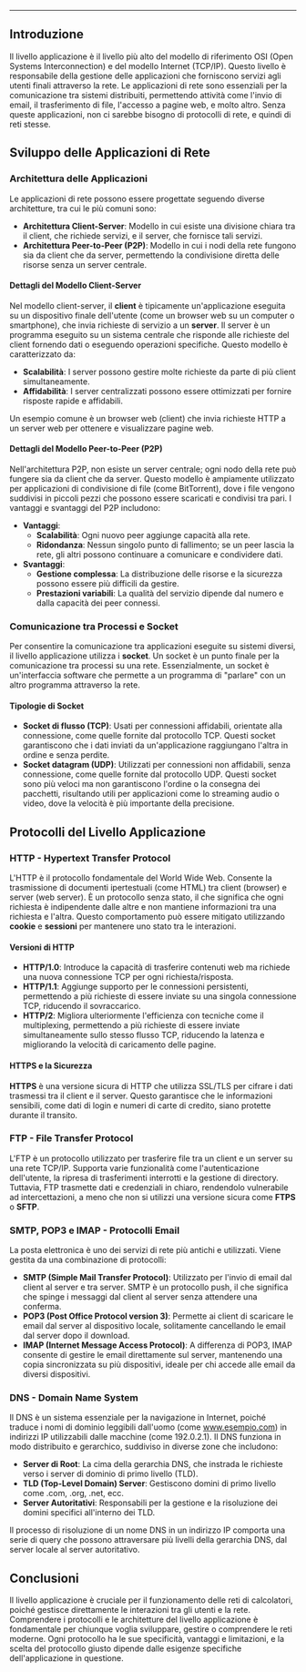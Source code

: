 
---
## Introduzione
Il livello applicazione è il livello più alto del modello di riferimento OSI (Open Systems Interconnection) e del modello Internet (TCP/IP). Questo livello è responsabile della gestione delle applicazioni che forniscono servizi agli utenti finali attraverso la rete. Le applicazioni di rete sono essenziali per la comunicazione tra sistemi distribuiti, permettendo attività come l'invio di email, il trasferimento di file, l'accesso a pagine web, e molto altro. Senza queste applicazioni, non ci sarebbe bisogno di protocolli di rete, e quindi di reti stesse.

## Sviluppo delle Applicazioni di Rete

### Architettura delle Applicazioni
Le applicazioni di rete possono essere progettate seguendo diverse architetture, tra cui le più comuni sono:
- **Architettura Client-Server**: Modello in cui esiste una divisione chiara tra il client, che richiede servizi, e il server, che fornisce tali servizi.
- **Architettura Peer-to-Peer (P2P)**: Modello in cui i nodi della rete fungono sia da client che da server, permettendo la condivisione diretta delle risorse senza un server centrale.

#### Dettagli del Modello Client-Server
Nel modello client-server, il **client** è tipicamente un'applicazione eseguita su un dispositivo finale dell'utente (come un browser web su un computer o smartphone), che invia richieste di servizio a un **server**. Il server è un programma eseguito su un sistema centrale che risponde alle richieste del client fornendo dati o eseguendo operazioni specifiche. Questo modello è caratterizzato da:
- **Scalabilità**: I server possono gestire molte richieste da parte di più client simultaneamente.
- **Affidabilità**: I server centralizzati possono essere ottimizzati per fornire risposte rapide e affidabili.

Un esempio comune è un browser web (client) che invia richieste HTTP a un server web per ottenere e visualizzare pagine web.

#### Dettagli del Modello Peer-to-Peer (P2P)
Nell'architettura P2P, non esiste un server centrale; ogni nodo della rete può fungere sia da client che da server. Questo modello è ampiamente utilizzato per applicazioni di condivisione di file (come BitTorrent), dove i file vengono suddivisi in piccoli pezzi che possono essere scaricati e condivisi tra pari. I vantaggi e svantaggi del P2P includono:
- **Vantaggi**:
  - **Scalabilità**: Ogni nuovo peer aggiunge capacità alla rete.
  - **Ridondanza**: Nessun singolo punto di fallimento; se un peer lascia la rete, gli altri possono continuare a comunicare e condividere dati.
- **Svantaggi**:
  - **Gestione complessa**: La distribuzione delle risorse e la sicurezza possono essere più difficili da gestire.
  - **Prestazioni variabili**: La qualità del servizio dipende dal numero e dalla capacità dei peer connessi.

### Comunicazione tra Processi e Socket
Per consentire la comunicazione tra applicazioni eseguite su sistemi diversi, il livello applicazione utilizza i **socket**. Un socket è un punto finale per la comunicazione tra processi su una rete. Essenzialmente, un socket è un'interfaccia software che permette a un programma di "parlare" con un altro programma attraverso la rete.

#### Tipologie di Socket
- **Socket di flusso (TCP)**: Usati per connessioni affidabili, orientate alla connessione, come quelle fornite dal protocollo TCP. Questi socket garantiscono che i dati inviati da un'applicazione raggiungano l'altra in ordine e senza perdite.
- **Socket datagram (UDP)**: Utilizzati per connessioni non affidabili, senza connessione, come quelle fornite dal protocollo UDP. Questi socket sono più veloci ma non garantiscono l'ordine o la consegna dei pacchetti, risultando utili per applicazioni come lo streaming audio o video, dove la velocità è più importante della precisione.

## Protocolli del Livello Applicazione

### HTTP - Hypertext Transfer Protocol
L'HTTP è il protocollo fondamentale del World Wide Web. Consente la trasmissione di documenti ipertestuali (come HTML) tra client (browser) e server (web server). È un protocollo senza stato, il che significa che ogni richiesta è indipendente dalle altre e non mantiene informazioni tra una richiesta e l'altra. Questo comportamento può essere mitigato utilizzando **cookie** e **sessioni** per mantenere uno stato tra le interazioni.

#### Versioni di HTTP
- **HTTP/1.0**: Introduce la capacità di trasferire contenuti web ma richiede una nuova connessione TCP per ogni richiesta/risposta.
- **HTTP/1.1**: Aggiunge supporto per le connessioni persistenti, permettendo a più richieste di essere inviate su una singola connessione TCP, riducendo il sovraccarico.
- **HTTP/2**: Migliora ulteriormente l'efficienza con tecniche come il multiplexing, permettendo a più richieste di essere inviate simultaneamente sullo stesso flusso TCP, riducendo la latenza e migliorando la velocità di caricamento delle pagine.

#### HTTPS e la Sicurezza
**HTTPS** è una versione sicura di HTTP che utilizza SSL/TLS per cifrare i dati trasmessi tra il client e il server. Questo garantisce che le informazioni sensibili, come dati di login e numeri di carte di credito, siano protette durante il transito.

### FTP - File Transfer Protocol
L'FTP è un protocollo utilizzato per trasferire file tra un client e un server su una rete TCP/IP. Supporta varie funzionalità come l'autenticazione dell'utente, la ripresa di trasferimenti interrotti e la gestione di directory. Tuttavia, FTP trasmette dati e credenziali in chiaro, rendendolo vulnerabile ad intercettazioni, a meno che non si utilizzi una versione sicura come **FTPS** o **SFTP**.

### SMTP, POP3 e IMAP - Protocolli Email
La posta elettronica è uno dei servizi di rete più antichi e utilizzati. Viene gestita da una combinazione di protocolli:
- **SMTP (Simple Mail Transfer Protocol)**: Utilizzato per l'invio di email dal client al server e tra server. SMTP è un protocollo push, il che significa che spinge i messaggi dal client al server senza attendere una conferma.
- **POP3 (Post Office Protocol version 3)**: Permette ai client di scaricare le email dal server al dispositivo locale, solitamente cancellando le email dal server dopo il download.
- **IMAP (Internet Message Access Protocol)**: A differenza di POP3, IMAP consente di gestire le email direttamente sul server, mantenendo una copia sincronizzata su più dispositivi, ideale per chi accede alle email da diversi dispositivi.

### DNS - Domain Name System
Il DNS è un sistema essenziale per la navigazione in Internet, poiché traduce i nomi di dominio leggibili dall'uomo (come www.esempio.com) in indirizzi IP utilizzabili dalle macchine (come 192.0.2.1). Il DNS funziona in modo distribuito e gerarchico, suddiviso in diverse zone che includono:
- **Server di Root**: La cima della gerarchia DNS, che instrada le richieste verso i server di dominio di primo livello (TLD).
- **TLD (Top-Level Domain) Server**: Gestiscono domini di primo livello come .com, .org, .net, ecc.
- **Server Autoritativi**: Responsabili per la gestione e la risoluzione dei domini specifici all'interno dei TLD.

Il processo di risoluzione di un nome DNS in un indirizzo IP comporta una serie di query che possono attraversare più livelli della gerarchia DNS, dal server locale al server autoritativo.

## Conclusioni
Il livello applicazione è cruciale per il funzionamento delle reti di calcolatori, poiché gestisce direttamente le interazioni tra gli utenti e la rete. Comprendere i protocolli e le architetture del livello applicazione è fondamentale per chiunque voglia sviluppare, gestire o comprendere le reti moderne. Ogni protocollo ha le sue specificità, vantaggi e limitazioni, e la scelta del protocollo giusto dipende dalle esigenze specifiche dell'applicazione in questione.
